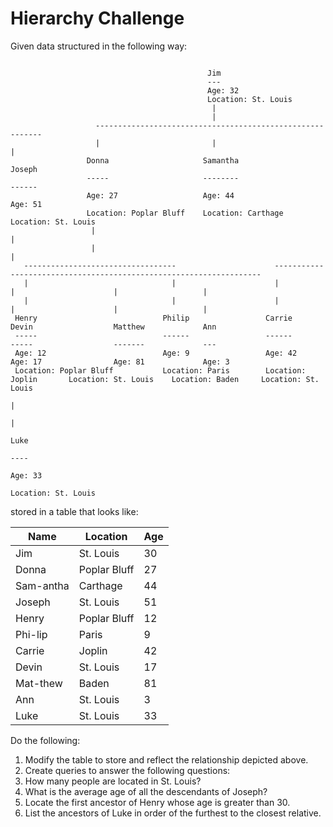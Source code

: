 Hierarchy Challenge
===================

Given data structured in the following way:

```

                                            Jim
                                            ---
                                            Age: 32
                                            Location: St. Louis
                                             |
                                             |
                   ----------------------------------------------------------
                   |                         |                              |
                 Donna                     Samantha                       Joseph
                 -----                     --------                       ------
                 Age: 27                   Age: 44                        Age: 51
                 Location: Poplar Bluff    Location: Carthage             Location: St. Louis
                  |                                                        |
                  |                                                        |
   ----------------------------------                      -------------------------------------------------------------------
   |                                |                      |                      |                      |                   |
   |                                |                      |                      |                      |                   |
 Henry                            Philip                 Carrie                 Devin                  Matthew             Ann
 -----                            ------                 ------                 -----                  -------             ---
 Age: 12                          Age: 9                 Age: 42                Age: 17                Age: 81             Age: 3
 Location: Poplar Bluff           Location: Paris        Location: Joplin       Location: St. Louis    Location: Baden     Location: St. Louis
                                                                                                           |
                                                                                                           |
                                                                                                          Luke
                                                                                                          ----
                                                                                                          Age: 33
                                                                                                          Location: St. Louis
```

stored in a table that looks like:

| Name      | Location     | Age|
|-----------|--------------|----|
| Jim       | St. Louis    | 30 |
| Donna     | Poplar Bluff | 27 |
| Sam-antha | Carthage     | 44 |
| Joseph    | St. Louis    | 51 |
| Henry     | Poplar Bluff | 12 |
| Phi-lip   | Paris        |  9 |
| Carrie    | Joplin       | 42 |
| Devin     | St. Louis    | 17 |
| Mat-thew  | Baden        | 81 |
| Ann       | St. Louis    |  3 |
| Luke      | St. Louis    | 33 |


Do the following:

1.  Modify the table to store and reflect the relationship depicted above.
2.  Create queries to answer the following questions:
  1.  How many people are located in St. Louis?
  2.  What is the average age of all the descendants of Joseph?
  3.  Locate the first ancestor of Henry whose age is greater than 30.
  4.  List the ancestors of Luke in order of the furthest to the closest relative.
